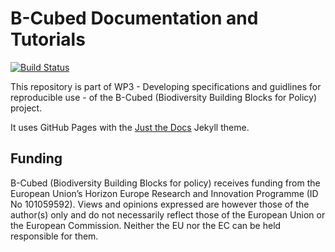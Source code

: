 # B-Cubed Documentation and Tutorials 

[![Build Status](https://builds.gbif.org/b-cubed-eu/documentation/badge/icon)](https://builds.gbif.org/b-cubed-eu/documentation/lastBuild/console)

This repository is part of WP3 - Developing specifications and guidlines for reproducible use - of the B-Cubed (Biodiversity Building Blocks for Policy) project. 

It uses GitHub Pages with the [Just the Docs](https://just-the-docs.github.io/just-the-docs/) Jekyll theme. 

## Funding

B-Cubed (Biodiversity Building Blocks for policy) receives funding from the European Union’s Horizon Europe Research and Innovation Programme (ID No 101059592). Views and opinions expressed are however those of the author(s) only and do not necessarily reflect those of the European Union or the European Commission. Neither the EU nor the EC can be held responsible for them.
